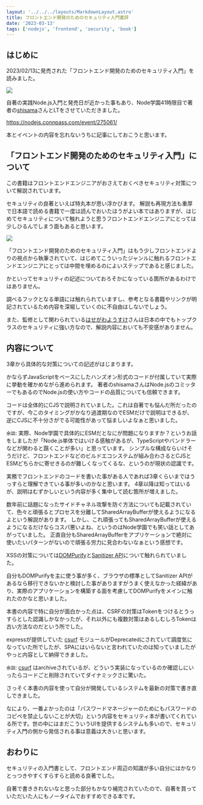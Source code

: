 ```yaml
---
layout: '../../../layouts/MarkdownLayout.astro'
title: フロントエンド開発のためのセキュリティ入門書評
date: '2023-03-13'
tags: ['nodejs', 'frontend', 'security', 'book']
---
```


## はじめに

2023/02/13に発売された「フロントエンド開発のためのセキュリティ入門」を読みました。

<a href="https://www.amazon.co.jp/dp/B0BQM1KMBG?&linkCode=li3&tag=koh11001-22&linkId=6f10a301ca8ec5a8ff90824f3f086ca4&language=ja_JP&ref_=as_li_ss_il" target="_blank"><img border="0" src="//ws-fe.amazon-adsystem.com/widgets/q?_encoding=UTF8&ASIN=B0BQM1KMBG&Format=_SL250_&ID=AsinImage&MarketPlace=JP&ServiceVersion=20070822&WS=1&tag=koh11001-22&language=ja_JP" ></a><img src="https://ir-jp.amazon-adsystem.com/e/ir?t=koh11001-22&language=ja_JP&l=li3&o=9&a=B0BQM1KMBG" width="1" height="1" border="0" alt="" style="border:none !important; margin:0px !important;" />

自著の実践Node.js入門と発売日が近かった事もあり、Node学園41時限目で著者の<a href="https://twitter.com/shisama_" target="_blank">shisama</a>さんとLTをさせていただきました。

https://nodejs.connpass.com/event/275061/

本とイベントの内容を忘れないうちに記事にしておこうと思います。

## 「フロントエンド開発のためのセキュリティ入門」について

この書籍はフロントエンドエンジニアがおさえておくべきセキュリティ対策について解説されています。

セキュリティの良著といえば特丸本が思い浮かびます。
解説も再現方法も重厚で日本語で読める書籍で一度は読んでおいたほうがよい本ではありますが、はじめてセキュリティについて触れようと思うフロントエンドエンジニアにとっては少しひるんでしまう面もあると思います。

<a href="https://www.amazon.co.jp/%E4%BD%93%E7%B3%BB%E7%9A%84%E3%81%AB%E5%AD%A6%E3%81%B6-%E5%AE%89%E5%85%A8%E3%81%AAWeb%E3%82%A2%E3%83%97%E3%83%AA%E3%82%B1%E3%83%BC%E3%82%B7%E3%83%A7%E3%83%B3%E3%81%AE%E4%BD%9C%E3%82%8A%E6%96%B9-%E7%AC%AC2%E7%89%88%EF%BC%BB%E5%9B%BA%E5%AE%9A%E7%89%88%EF%BC%BD-%E8%84%86%E5%BC%B1%E6%80%A7%E3%81%8C%E7%94%9F%E3%81%BE%E3%82%8C%E3%82%8B%E5%8E%9F%E7%90%86%E3%81%A8%E5%AF%BE%E7%AD%96%E3%81%AE%E5%AE%9F%E8%B7%B5-%E5%BE%B3%E4%B8%B8-%E6%B5%A9-ebook/dp/B07DVY4H3M?_encoding=UTF8&qid=&sr=&linkCode=li3&tag=koh11001-22&linkId=512c80a3103316e304b0058c0aad0bb4&language=ja_JP&ref_=as_li_ss_il" target="_blank"><img border="0" src="//ws-fe.amazon-adsystem.com/widgets/q?_encoding=UTF8&ASIN=B07DVY4H3M&Format=_SL250_&ID=AsinImage&MarketPlace=JP&ServiceVersion=20070822&WS=1&tag=koh11001-22&language=ja_JP" ></a><img src="https://ir-jp.amazon-adsystem.com/e/ir?t=koh11001-22&language=ja_JP&l=li3&o=9&a=B07DVY4H3M" width="1" height="1" border="0" alt="" style="border:none !important; margin:0px !important;" />

「フロントエンド開発のためのセキュリティ入門」はもう少しフロントエンドよりの視点から執筆されていて、はじめてこういったジャンルに触れるフロントエンドエンジニアにとっては中間を埋めるのによいステップであると感じました。

かといってセキュリティの記述についておろそかになっている箇所があるわけではありません。

調べるフックとなる単語には触れられていますし、参考となる書籍やリンクが明記されているため内容を深堀していくのに不自由はしないでしょう。

また、監修として関わられている<a href="https://twitter.com/hasegawayosuke" target="_blank">はせがわようすけ</a>さんは日本の中でもトップクラスのセキュリティに強い方なので、解説内容においても不安感がありません。

## 内容について

3章から具体的な対策についての記述がはじまります。

かならずJavaScriptをベースにしたハンズオン形式のコードが付属していて実際に挙動を確かめながら進められます。
著者のshisamaさんはNode.jsのコミッターでもあるのでNode.jsの使い方やコードの品質についても信頼できます。

コードは全体的にCJSで説明されていました。これは自著でも悩んだ所だったのですが、今このタイミングがかなり過渡期なのでESMだけで説明はできるが、逆にCJSに不十分さがでる可能性があって悩ましいよなぁと思いました。

`余談`: 実際、Node学園で具体的にESMだとなにが問題になりますか？というお話をしましたが「Node.js単体ではいける感触があるが、TypeScriptやバンドラーなどが関わると躓くことが多い」と思っています。
シンプルな構成ならいけそうだけど、フロントエンドなどのビルドエコシステムが組み合わさるとCJSとESMどちらかに寄せきるのが難しくなってくるな、というのが現状の認識です。

実務でフロントエンドのコードを書いた事がある人であれば3章くらいまではうっすらと理解できている事が多いのかなと思います。
4章以降は知ってはいるが、説明はむずかしいという内容が多く集中して読む箇所が増えました。

数年前に話題になったサイドチャネル攻撃を防ぐ方法についても記載されていて、色々と頑張るとプロセスを分離してSharedArrayBufferが使えるようになるよという解説があります。
しかし、これ頑張ってもSharedArrayBufferが使えるようになるだけならコスパ悪いよね、というのはNode学園でも笑い話としてあがっていました。
正直自分もSharedArrayBufferをアプリケーションで絶対に使いたいパターンがないので頑張る労力に見合わないなぁという感想です。

XSSの対策については<a href="https://github.com/cure53/DOMPurify" target="_blank">DOMPurify</a>と<a href="https://developer.mozilla.org/en-US/docs/Web/API/HTML_Sanitizer_API" target="_blank">Sanitizer API</a>について触れられていました。

自分もDOMPurifyを主に使う事が多く、ブラウザの標準としてSanitizer APIがあるなら移行できないかと検討した事がありますがうまく使えなかった経緯があり、実際のアプリケーションを構築する面を考慮してDOMPurifyをメインに触れたのかなと思いました。

本書の内容で特に自分が面白かった点は、CSRFの対策はTokenをつけるとうっすらとした認識しかなかったが、それ以外にも複数対策はあるしむしろTokenは古い方法なのだという所でした。

expressが提供していた <a href="https://github.com/expressjs/csurf" target="_blank">csurf</a> モジュールがDeprecatedにされていて調度気になっていた所でしたが、SPAにはいらないと言われていたのは知っていましたがやっと内容として納得できました。

`余談`: [csurf](https://github.com/expressjs/csurf/commit/1cee470c2781727a5cf25a24c4f0fd3207a3ff2b) はarchiveされているが、どういう実装になっているのか確認しにいったらコードごと削除されていてダイナミックさに驚いた。

さっそく本書の内容を使って自分が開発しているシステムを最新の対策で書き直しできました。

なにより、一番よかったのは「パスワードマネージャーのためにもパスワードのコピペを禁止しないことが大切」という内容をセキュリティ本が書いてくれている所です。世の中にはまだこういうUIを提供するシステムも多いので、セキュリティ入門の側から発信される事は意義は大きいと思います。

## おわりに

セキュリティの入門書として、フロントエンド周辺の知識が多い自分にはかなりとっつきやすくすらすらと読める良著でした。

自著で書ききれないなと思った部分もかなり補完されていたので、自著を買っていただいた人にもノータイムでおすすめできる本です。
